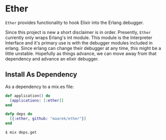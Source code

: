Ether
=====

`Ether` provides functionality to hook Elixir into the Erlang debugger.

Since this project is new a short disclaimer is in order. Presently, 
`Ether` currently only wraps Erlang's int module. This module is the 
Interpreter Interface and it's primary use is with the debugger 
modules included in erlang. Since erlang can change their debugger 
at any time, this might be a little unstable. Hopefully as things 
advance, we can move away from that dependency and advance an elixir 
debugger.

## Install As Dependency

As a dependency to a mix.es file:
```elixir
def application() do
  [applications: [:ether]]
end

defp deps do
  [{:ether, github: "maarek/ether"}]
end
```

```
$ mix deps.get
```
